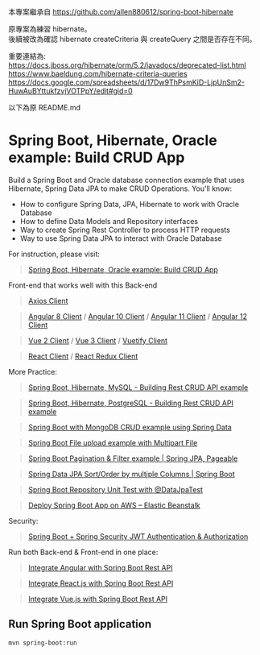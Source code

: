 本專案繼承自 https://github.com/allen880612/spring-boot-hibernate

原專案為練習 hibernate。  
後續被改為確認 hibernate createCriteria 與 createQuery 之間是否存在不同。  

重要連結為:   
https://docs.jboss.org/hibernate/orm/5.2/javadocs/deprecated-list.html  
https://www.baeldung.com/hibernate-criteria-queries  
https://docs.google.com/spreadsheets/d/17Dw9ThPsmKiD-LjpUnSm2-HuwAuBYttukfzvjVOTPpY/edit#gid=0  

以下為原 README.md

# Spring Boot, Hibernate, Oracle example: Build CRUD App
Build a Spring Boot and Oracle database connection example that uses Hibernate, Spring Data JPA to make CRUD Operations. You'll know:
- How to configure Spring Data, JPA, Hibernate to work with Oracle Database
- How to define Data Models and Repository interfaces
- Way to create Spring Rest Controller to process HTTP requests
- Way to use Spring Data JPA to interact with Oracle Database

For instruction, please visit:
> [Spring Boot, Hibernate, Oracle example: Build CRUD App](https://bezkoder.com/spring-boot-hibernate-oracle/)

Front-end that works well with this Back-end
> [Axios Client](https://www.bezkoder.com/axios-request/)

> [Angular 8 Client](https://bezkoder.com/angular-crud-app/) / [Angular 10 Client](https://bezkoder.com/angular-10-crud-app/) / [Angular 11 Client](https://bezkoder.com/angular-11-crud-app/) / [Angular 12 Client](https://bezkoder.com/angular-12-crud-app/)

> [Vue 2 Client](https://bezkoder.com/vue-js-crud-app/) / [Vue 3 Client](https://bezkoder.com/vue-3-crud/) / [Vuetify Client](https://bezkoder.com/vuetify-data-table-example/)

> [React Client](https://bezkoder.com/react-crud-web-api/) / [React Redux Client](https://bezkoder.com/react-redux-crud-example/)

More Practice:
> [Spring Boot, Hibernate, MySQL - Building Rest CRUD API example](https://bezkoder.com/spring-boot-jpa-crud-rest-api/)

> [Spring Boot, Hibernate, PostgreSQL - Building Rest CRUD API example](https://bezkoder.com/spring-boot-postgresql-example/)

> [Spring Boot with MongoDB CRUD example using Spring Data](https://bezkoder.com/spring-boot-mongodb-crud/)

> [Spring Boot File upload example with Multipart File](https://bezkoder.com/spring-boot-file-upload/)

> [Spring Boot Pagination & Filter example | Spring JPA, Pageable](https://bezkoder.com/spring-boot-pagination-filter-jpa-pageable/)

> [Spring Data JPA Sort/Order by multiple Columns | Spring Boot](https://bezkoder.com/spring-data-sort-multiple-columns/)

> [Spring Boot Repository Unit Test with @DataJpaTest](https://bezkoder.com/spring-boot-unit-test-jpa-repo-datajpatest/)

> [Deploy Spring Boot App on AWS – Elastic Beanstalk](https://bezkoder.com/deploy-spring-boot-aws-eb/)

Security:
> [Spring Boot + Spring Security JWT Authentication & Authorization](https://bezkoder.com/spring-boot-jwt-authentication/)

Run both Back-end & Front-end in one place:
> [Integrate Angular with Spring Boot Rest API](https://bezkoder.com/integrate-angular-spring-boot/)

> [Integrate React.js with Spring Boot Rest API](https://bezkoder.com/integrate-reactjs-spring-boot/)

> [Integrate Vue.js with Spring Boot Rest API](https://bezkoder.com/integrate-vue-spring-boot/)

## Run Spring Boot application
```
mvn spring-boot:run
```

